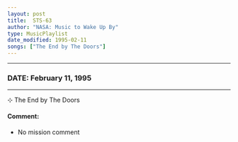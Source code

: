 ```yaml
---
layout: post
title:  STS-63
author: "NASA: Music to Wake Up By"
type: MusicPlaylist
date_modified: 1995-02-11
songs: ["The End by The Doors"]
---
```


----
### DATE: February 11, 1995
----
⊹ The End by The Doors

#### Comment:
* No mission comment



<br/>
<center>
	<a target="_blank"
	   href="https://twitter.com/intent/tweet?hashtags=Space,NASA,Playlist,NASAWakeupCalls,SpaceProgram&text={{ page.author}}, '{{ page.songs.first }}' {{ page.title }}, {{ page.date | date: '%B %d, %Y' }}. {{ site.url }}{{ page.url }}&via=nasawakeupcalls"><i class="fab fa-twitter" alt="Tweet this page" style="font-size: 1.3em;"></i></a>
	&nbsp; 	<i class="fas fa-user-astronaut" style="font-size: 1.5em;"></i> &nbsp;
    <a type="amzn" search="'The End by The Doors'" category="popular music">
    <i class="fab fa-amazon" style="font-size: 1.3em;"></i></a>
</center>
